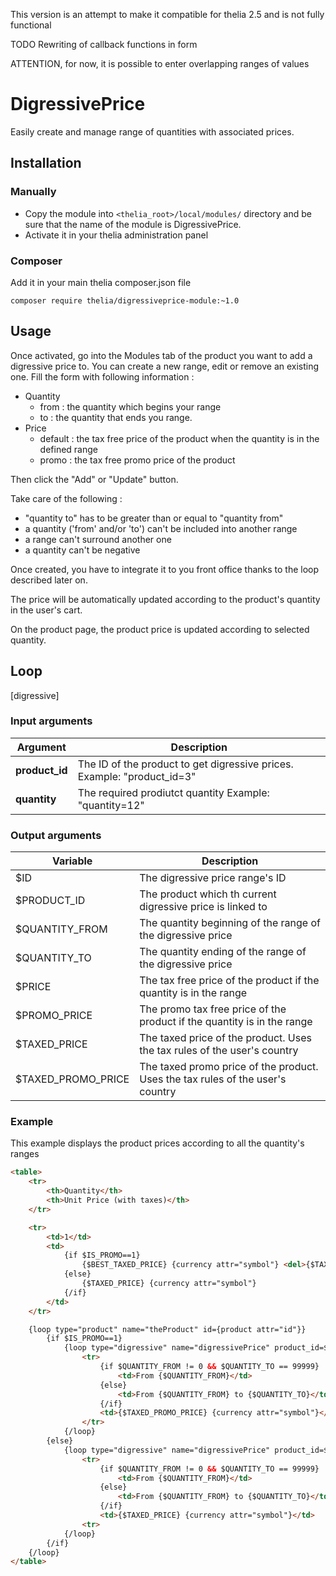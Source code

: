 This version is an attempt to make it compatible for thelia 2.5 and is not fully functional

TODO
Rewriting of callback functions in form

ATTENTION, for now, it is possible to enter overlapping ranges of values


# DigressivePrice

Easily create and manage range of quantities with associated prices.


## Installation

### Manually

* Copy the module into ```<thelia_root>/local/modules/``` directory and be sure that the name of the module is DigressivePrice.
* Activate it in your thelia administration panel

### Composer

Add it in your main thelia composer.json file

```
composer require thelia/digressiveprice-module:~1.0
```

## Usage

Once activated, go into the Modules tab of the product you want to add a digressive price to.
You can create a new range, edit or remove an existing one.
Fill the form with following information :

- Quantity
    - from : the quantity which begins your range
    - to : the quantity that ends you range.
- Price
    - default : the tax free price of the product when the quantity is in the defined range
    - promo : the tax free promo price of the product

Then click the "Add" or "Update" button.

Take care of the following :

- "quantity to" has to be greater than or equal to "quantity from"
- a quantity ('from' and/or 'to') can't be included into another range
- a range can't surround another one
- a quantity can't be negative

Once created, you have to integrate it to you front office thanks to the loop described later on.

The price will be automatically updated according to the product's quantity in the user's cart.

On the product page, the product price is updated according to selected quantity. 

## Loop

[digressive]

### Input arguments

|Argument |Description |
|---      |--- |
|**product_id** | The ID of the product to get digressive prices. Example: "product_id=3" |
|**quantity** | The required prodiutct quantity Example: "quantity=12" |

### Output arguments

|Variable   |Description |
|---        |--- |
|$ID                | The digressive price range's ID |
|$PRODUCT_ID        | The product which th current digressive price is linked to |
|$QUANTITY_FROM     | The quantity beginning of the range of the digressive price |
|$QUANTITY_TO       | The quantity ending of the range of the digressive price |
|$PRICE             | The tax free price of the product if the quantity is in the range |
|$PROMO_PRICE       | The promo tax free price of the product if the quantity is in the range |
|$TAXED_PRICE       | The taxed price of the product. Uses the tax rules of the user's country |
|$TAXED_PROMO_PRICE | The taxed promo price of the product. Uses the tax rules of the user's country |

### Example

This example displays the product prices according to all the quantity's ranges

```html
<table>
    <tr>
        <th>Quantity</th>
        <th>Unit Price (with taxes)</th>
    </tr>

    <tr>
        <td>1</td>
        <td>
            {if $IS_PROMO==1}
                {$BEST_TAXED_PRICE} {currency attr="symbol"} <del>{$TAXED_PRICE} {currency attr="symbol"}</del>
            {else}
                {$TAXED_PRICE} {currency attr="symbol"}
            {/if}
        </td>
    </tr>

    {loop type="product" name="theProduct" id={product attr="id"}}
        {if $IS_PROMO==1}
            {loop type="digressive" name="digressivePrice" product_id=$ID}
                <tr>
                    {if $QUANTITY_FROM != 0 && $QUANTITY_TO == 99999}
                        <td>From {$QUANTITY_FROM}</td>
                    {else}
                        <td>From {$QUANTITY_FROM} to {$QUANTITY_TO}</td>
                    {/if}
                    <td>{$TAXED_PROMO_PRICE} {currency attr="symbol"}</td>
                </tr>
            {/loop}
        {else}
            {loop type="digressive" name="digressivePrice" product_id=$ID}
                <tr>
                    {if $QUANTITY_FROM != 0 && $QUANTITY_TO == 99999}
                        <td>From {$QUANTITY_FROM}</td>
                    {else}
                        <td>From {$QUANTITY_FROM} to {$QUANTITY_TO}</td>
                    {/if}
                    <td>{$TAXED_PRICE} {currency attr="symbol"}</td>
                <tr>
            {/loop}
        {/if}
    {/loop}
</table>
```
